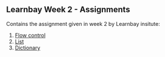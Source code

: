 ## Learnbay Week 2 - Assignments

Contains the assignment given in week 2 by Learnbay insitute:
1. [Flow control](https://github.com/kavyajeetbora/LB_DSC_SEPT_WKND_20/blob/master/kavyajeet/week2_assignment/Conditional_and_loop_assignment.ipynb)
2. [List](https://github.com/kavyajeetbora/LB_DSC_SEPT_WKND_20/blob/master/kavyajeet/week2_assignment/List_Assignment.ipynb)
3. [Dictionary](https://github.com/kavyajeetbora/LB_DSC_SEPT_WKND_20/blob/master/kavyajeet/week2_assignment/Dictionary_Assignment.ipynb)

